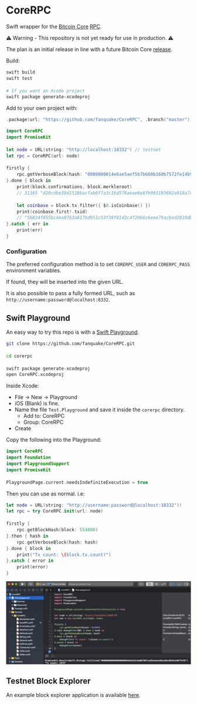 # CoreRPC

Swift wrapper for the [Bitcoin Core](https://github.com/bitcoin/bitcoin) [RPC](https://bitcoin.org/en/developer-reference#remote-procedure-calls-rpcs).

⚠️ Warning - This repository is not yet ready for use in production. ⚠️

The plan is an initial release in line with a future Bitcoin Core [release](https://bitcoincore.org/en/lifecycle/#schedule).

Build:
```bash
swift build
swift test

# If you want an Xcode project
swift package generate-xcodeproj
```

Add to your own project with:
```swift
.package(url: "https://github.com/fanquake/CoreRPC", .branch("master"))
```

```swift
import CoreRPC
import PromiseKit

let node = URL(string: "http://localhost:18332") // testnet
let rpc = CoreRPC(url: node)

firstly {
    rpc.getVerboseBlock(hash: "0000000014e6ae5aef5b7b660b160b7572fe14b95609fefb6f87c2d2e33a5fdd")
}.done { block in
    print(block.confirmations, block.merkleroot)
    // 31165 "d20cdbe39d1528bacfab6f7a3c16d576aeae6e8fb993193692a918a7c5002450"

    let coinbase = block.tx.filter({ $0.isCoinbase() })
    print(coinbase.first!.txid)
    // "5b824f055bc4ea8763a817bd951c53f38f81d3c4f2066c6eee79acbad2819db7"
}.catch { err in
    print(err)
}
```

### Configuration
The preferred configuration method is to set `CORERPC_USER` and `CORERPC_PASS` environment variables.

If found, they will be inserted into the given URL.

It is also possible to pass a fully formed URL, such as `http://username:password@localhost:8332`.

## Swift Playground
An easy way to try this repo is with a [Swift Playground](https://developer.apple.com/swift-playgrounds).
```bash
git clone https://github.com/fanquake/CoreRPC.git

cd corerpc

swift package generate-xcodeproj
open CoreRPC.xcodeproj
```

Inside Xcode:
- File -> New -> Playground
- iOS (Blank) is fine.
- Name the file `Test.Playground` and save it inside the `corerpc` directory.
    * Add to: CoreRPC
    * Group: CoreRPC
- Create

Copy the following into the Playground:
```swift
import CoreRPC
import Foundation
import PlaygroundSupport
import PromiseKit

PlaygroundPage.current.needsIndefiniteExecution = true
```

Then you can use as normal. i.e:
```swift
let node = URL(string: "http://username:password@localhost:18332")!
let rpc = try CoreRPC.init(url: node)

firstly {
    rpc.getBlockHash(block: 554000)
}.then { hash in
    rpc.getVerboseBlock(hash: hash)
}.done { block in
    print("Tx count: \(block.tx.count)")
}.catch { error in
    print(error)
}
```

![Playground](playground.png)

## Testnet Block Explorer
An example block explorer application is available [here](Example/README.md).
